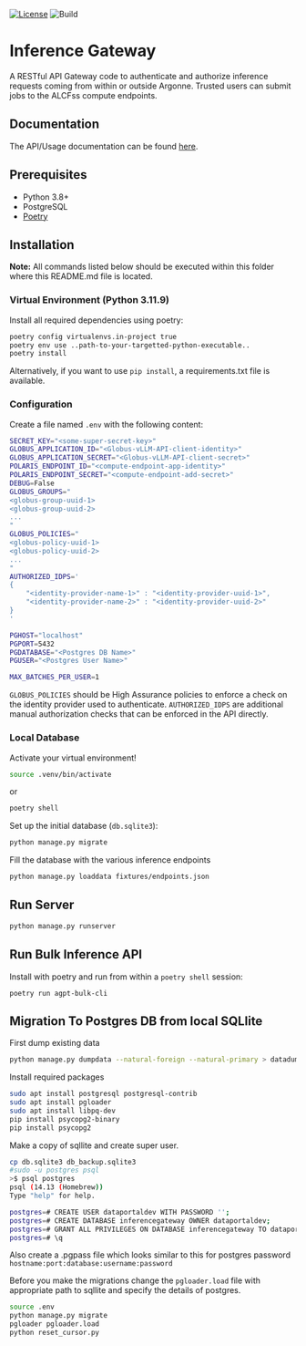 [![License](https://img.shields.io/badge/License-Apache%202.0-blue.svg)](https://opensource.org/licenses/Apache-2.0)
![Build](https://github.com/auroraGPT-ANL/inference-gateway/workflows/Django/badge.svg)

# Inference Gateway
A RESTful API Gateway code to authenticate and authorize inference requests coming from within or outside Argonne. Trusted users can submit jobs to the ALCFss compute endpoints. 

## Documentation

The API/Usage documentation can be found [here](https://github.com/argonne-lcf/inference-endpoints).

## Prerequisites

- Python 3.8+
- PostgreSQL
- [Poetry](https://python-poetry.org/docs/#installation)

## Installation

**Note:** All commands listed below should be executed within this folder where this README.md file is located.

### Virtual Environment (Python 3.11.9)
Install all required dependencies using poetry:

```bash
poetry config virtualenvs.in-project true
poetry env use ..path-to-your-targetted-python-executable..
poetry install
```

Alternatively, if you want to use `pip install`, a requirements.txt file is available.

### Configuration
Create a file named ``.env`` with the following content:

```bash
SECRET_KEY="<some-super-secret-key>"
GLOBUS_APPLICATION_ID="<Globus-vLLM-API-client-identity>"
GLOBUS_APPLICATION_SECRET="<Globus-vLLM-API-client-secret>"
POLARIS_ENDPOINT_ID="<compute-endpoint-app-identity>"
POLARIS_ENDPOINT_SECRET="<compute-endpoint-add-secret>"
DEBUG=False
GLOBUS_GROUPS="
<globus-group-uuid-1>
<globus-group-uuid-2>
...
"
GLOBUS_POLICIES="
<globus-policy-uuid-1>
<globus-policy-uuid-2>
...
"
AUTHORIZED_IDPS='
{
    "<identity-provider-name-1>" : "<identity-provider-uuid-1>",
    "<identity-provider-name-2>" : "<identity-provider-uuid-2>"
}
'

PGHOST="localhost"
PGPORT=5432
PGDATABASE="<Postgres DB Name>"
PGUSER="<Postgres User Name>"

MAX_BATCHES_PER_USER=1
```

`GLOBUS_POLICIES` should be High Assurance policies to enforce a check on the identity provider used to authenticate. `AUTHORIZED_IDPS` are additional manual authorization checks that can be enforced in the API directly.

### Local Database

Activate your virtual environment!

```bash
source .venv/bin/activate
```
or
```bash
poetry shell
```

Set up the initial database (``db.sqlite3``):
```bash
python manage.py migrate
```

Fill the database with the various inference endpoints
```bash
python manage.py loaddata fixtures/endpoints.json
```

## Run Server

```bash
python manage.py runserver
```

## Run Bulk Inference API

Install with poetry and run from within a `poetry shell` session:

```
poetry run agpt-bulk-cli
```


## Migration To Postgres DB from local SQLlite

First dump existing data

```bash
python manage.py dumpdata --natural-foreign --natural-primary > datadump.json
```

Install required packages

```bash
sudo apt install postgresql postgresql-contrib
sudo apt install pgloader
sudo apt install libpq-dev
pip install psycopg2-binary
pip install psycopg2
```

Make a copy of sqllite and create super user. 

```bash
cp db.sqlite3 db_backup.sqlite3
#sudo -u postgres psql
>$ psql postgres
psql (14.13 (Homebrew))
Type "help" for help.

postgres=# CREATE USER dataportaldev WITH PASSWORD '';
postgres=# CREATE DATABASE inferencegateway OWNER dataportaldev;
postgres=# GRANT ALL PRIVILEGES ON DATABASE inferencegateway TO dataportaldev;
postgres=# \q
```

Also create a .pgpass file which looks similar to this for postgres password `hostname:port:database:username:password`


Before you make the migrations change the `pgloader.load` file with appropriate path to sqllite and specify the details of postgres.

```bash
source .env
python manage.py migrate
pgloader pgloader.load
python reset_cursor.py
```
